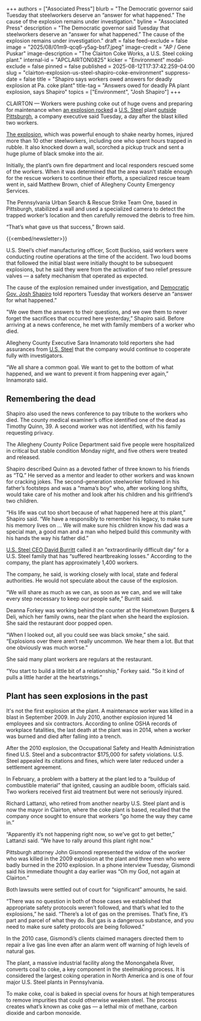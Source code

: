+++
authors = ["Associated Press"]
blurb = "The Democratic governor said Tuesday that steelworkers deserve an “answer for what happened.” The cause of the explosion remains under investigation."
byline = "Associated Press"
description = "The Democratic governor said Tuesday that steelworkers deserve an “answer for what happened.” The cause of the explosion remains under investigation."
draft = false
feed-exclude = false
image = "2025/08/01m9-qcq6-y5ag-bsf7.jpeg"
image-credit = "AP / Gene Puskar"
image-description = "The Clairton Coke Works, a U.S. Steel coking plant."
internal-id = "APCLAIRTON0825"
kicker = "Environment"
modal-exclude = false
pinned = false
published = 2025-08-12T17:37:42.259-04:00
slug = "clairton-explosion-us-steel-shapiro-coke-environment"
suppress-date = false
title = "Shapiro says workers owed answers for deadly explosion at Pa. coke plant"
title-tag = "Answers owed for deadly PA plant explosion, says Shapiro"
topics = ["Environment", "Josh Shapiro"]
+++

CLAIRTON — Workers were pushing coke out of huge ovens and preparing for maintenance when <a href="https://apnews.com/article/clairton-steel-pittsburgh-explosion-coke-f6f81a1d33f22741668d4d75dbc8eaf7">an explosion rocked</a> a <a href="https://apnews.com/article/trump-us-steel-nippon-steel-golden-share-0bda2cf3c6de313206b481be0baf78cb">U.S. Steel</a> plant <a href="https://apnews.com/hub/pittsburgh">outside Pittsburgh</a>, a company executive said Tuesday, a day after the blast killed two workers.

<a href="https://apnews.com/article/pennsylvania-steel-plant-explosion-ce37098c60cb106671e1b3f2e55806b6">The explosion</a>, which was powerful enough to shake nearby homes, injured more than 10 other steelworkers, including one who spent hours trapped in rubble. It also knocked down a wall, scorched a pickup truck and sent a huge plume of black smoke into the air.

Initially, the plant’s own fire department and local responders rescued some of the workers. When it was determined that the area wasn’t stable enough for the rescue workers to continue their efforts, a specialized rescue team went in, said Matthew Brown, chief of Allegheny County Emergency Services.

The Pennsylvania Urban Search &amp; Rescue Strike Team One, based in Pittsburgh, stabilized a wall and used a specialized camera to detect the trapped worker’s location and then carefully removed the debris to free him.

“That’s what gave us that success,” Brown said.

{{<embed/newsletter>}}

U.S. Steel’s chief manufacturing officer, Scott Buckiso, said workers were conducting routine operations at the time of the accident. Two loud booms that followed the initial blast were initially thought to be subsequent explosions, but he said they were from the activation of two relief pressure valves — a safety mechanism that operated as expected.

The cause of the explosion remained under investigation, and <a href="https://apnews.com/hub/josh-shapiro">Democratic Gov. Josh Shapiro</a> told reporters Tuesday that workers deserve an “answer for what happened.”

&#34;We owe them the answers to their questions, and we owe them to never forget the sacrifices that occurred here yesterday,” Shapiro said. Before arriving at a news conference, he met with family members of a worker who died.

Allegheny County Executive Sara Innamorato told reporters she had assurances from <a href="https://apnews.com/article/trump-us-steel-nippon-pennsylvania-japan-7c1bc1a0b4ccf65599f0d7b9eb8282fb">U.S. Steel</a> that the company would continue to cooperate fully with investigators.

“We all share a common goal. We want to get to the bottom of what happened, and we want to prevent it from happening ever again,” Innamorato said.

## Remembering the dead

Shapiro also used the news conference to pay tribute to the workers who died. The county medical examiner’s office identified one of the dead as Timothy Quinn, 39. A second worker was not identified, with his family requesting privacy.

The Allegheny County Police Department said five people were hospitalized in critical but stable condition Monday night, and five others were treated and released.

Shapiro described Quinn as a devoted father of three known to his friends as “TQ.” He served as a mentor and leader to other workers and was known for cracking jokes. The second-generation steelworker followed in his father’s footsteps and was a “mama’s boy” who, after working long shifts, would take care of his mother and look after his children and his girlfriend’s two children.

“His life was cut too short because of what happened here at this plant,” Shapiro said. “We have a responsibly to remember his legacy, to make sure his memory lives on ... We will make sure his children know his dad was a special man, a good man and a man who helped build this community with his hands the way his father did.”

<a href="https://apnews.com/us-steel-names-new-ceo-after-executive-announces-retirement-a93a33ef35c948c6b6129d6b30ea0e9a">U.S. Steel CEO David Burritt</a> called it an “extraordinarily difficult day” for a U.S. Steel family that has “suffered heartbreaking losses.” According to the company, the plant has approximately 1,400 workers.

The company, he said, is working closely with local, state and federal authorities. He would not speculate about the cause of the explosion.

“We will share as much as we can, as soon as we can, and we will take every step necessary to keep our people safe,” Burritt said.

Deanna Forkey was working behind the counter at the Hometown Burgers &amp; Deli, which her family owns, near the plant when she heard the explosion. She said the restaurant door popped open.

“When I looked out, all you could see was black smoke,” she said. “Explosions over there aren’t really uncommon. We hear them a lot. But that one obviously was much worse.”

She said many plant workers are regulars at the restaurant.

“You start to build a little bit of a relationship,&#34; Forkey said. &#34;So it kind of pulls a little harder at the heartstrings.”

## Plant has seen explosions in the past

It&#39;s not the first explosion at the plant. A maintenance worker was killed in a blast in September 2009. In July 2010, another explosion injured 14 employees and six contractors. According to online OSHA records of workplace fatalities, the last death at the plant was in 2014, when a worker was burned and died after falling into a trench.

After the 2010 explosion, the Occupational Safety and Health Administration fined U.S. Steel and a subcontractor $175,000 for safety violations. U.S. Steel appealed its citations and fines, which were later reduced under a settlement agreement.

In February, a problem with a battery at the plant led to a “buildup of combustible material” that ignited, causing an audible boom, officials said. Two workers received first aid treatment but were not seriously injured.

Richard Lattanzi, who retired from another nearby U.S. Steel plant and is now the mayor in Clairton, where the coke plant is based, recalled that the company once sought to ensure that workers &#34;go home the way they came in.”

“Apparently it’s not happening right now, so we’ve got to get better,” Lattanzi said. “We have to rally around this plant right now.”

Pittsburgh attorney John Gismondi represented the widow of the worker who was killed in the 2009 explosion at the plant and three men who were badly burned in the 2010 explosion. In a phone interview Tuesday, Gismondi said his immediate thought a day earlier was “Oh my God, not again at Clairton.”

Both lawsuits were settled out of court for “significant” amounts, he said.

“There was no question in both of those cases we established that appropriate safety protocols weren’t followed, and that’s what led to the explosions,” he said. “There’s a lot of gas on the premises. That’s fine, it’s part and parcel of what they do. But gas is a dangerous substance, and you need to make sure safety protocols are being followed.”

In the 2010 case, Gismondi’s clients claimed managers directed them to repair a live gas line even after an alarm went off warning of high levels of natural gas.

The plant, a massive industrial facility along the Monongahela River, converts coal to coke, a key component in the steelmaking process. It is considered the largest coking operation in North America and is one of four major U.S. Steel plants in Pennsylvania.

To make coke, coal is baked in special ovens for hours at high temperatures to remove impurities that could otherwise weaken steel. The process creates what’s known as coke gas — a lethal mix of methane, carbon dioxide and carbon monoxide.

